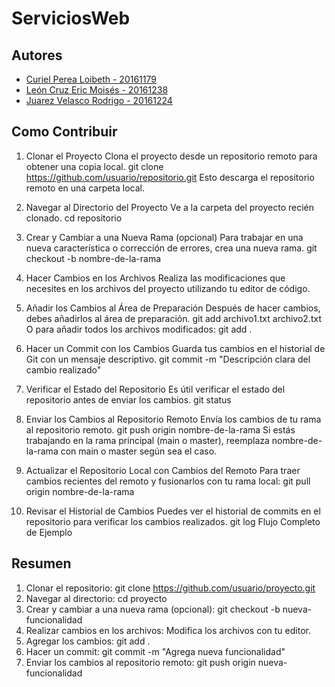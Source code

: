 ﻿# ServiciosWeb
## Autores
- [Curiel Perea Loibeth - 20161179](https://github.com/usuario)
- [León Cruz Eric Moisés - 20161238](https://github.com/usuario)
- [Juarez Velasco Rodrigo - 20161224](https://github.com/usuario)

## Como Contribuir
1. Clonar el Proyecto
Clona el proyecto desde un repositorio remoto para obtener una copia local.
git clone https://github.com/usuario/repositorio.git
Esto descarga el repositorio remoto en una carpeta local.
2. Navegar al Directorio del Proyecto
Ve a la carpeta del proyecto recién clonado.
cd repositorio
3. Crear y Cambiar a una Nueva Rama (opcional)
Para trabajar en una nueva característica o corrección de errores, crea una nueva rama.
git checkout -b nombre-de-la-rama
4. Hacer Cambios en los Archivos
Realiza las modificaciones que necesites en los archivos del proyecto utilizando tu editor de código.

5. Añadir los Cambios al Área de Preparación
Después de hacer cambios, debes añadirlos al área de preparación.
git add archivo1.txt archivo2.txt
O para añadir todos los archivos modificados:
git add .
6. Hacer un Commit con los Cambios
Guarda tus cambios en el historial de Git con un mensaje descriptivo.
git commit -m "Descripción clara del cambio realizado"
7. Verificar el Estado del Repositorio
Es útil verificar el estado del repositorio antes de enviar los cambios.
git status
8. Enviar los Cambios al Repositorio Remoto
Envía los cambios de tu rama al repositorio remoto.
git push origin nombre-de-la-rama
Si estás trabajando en la rama principal (main o master), reemplaza nombre-de-la-rama con main o master según sea el caso.
9. Actualizar el Repositorio Local con Cambios del Remoto
Para traer cambios recientes del remoto y fusionarlos con tu rama local:
git pull origin nombre-de-la-rama
10. Revisar el Historial de Cambios
Puedes ver el historial de commits en el repositorio para verificar los cambios realizados.
git log
Flujo Completo de Ejemplo
## Resumen
1. Clonar el repositorio:
git clone https://github.com/usuario/proyecto.git
2. Navegar al directorio:
cd proyecto
3. Crear y cambiar a una nueva rama (opcional):
git checkout -b nueva-funcionalidad
4. Realizar cambios en los archivos: Modifica los archivos con tu editor.
5. Agregar los cambios:
git add .
6. Hacer un commit:
git commit -m "Agrega nueva funcionalidad"
7. Enviar los cambios al repositorio remoto:
git push origin nueva-funcionalidad
